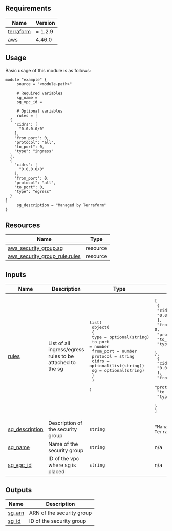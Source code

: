 <!-- BEGIN_TF_DOCS -->
## Requirements

| Name | Version |
|------|---------|
| <a name="requirement_terraform"></a> [terraform](#requirement\_terraform) | = 1.2.9 |
| <a name="requirement_aws"></a> [aws](#requirement\_aws) | 4.46.0 |
## Usage
Basic usage of this module is as follows:
```hcl
module "example" {
	 source = "<module-path>"

	 # Required variables
	 sg_name = 
	 sg_vpc_id = 

	 # Optional variables
	 rules = [
  {
    "cidrs": [
      "0.0.0.0/0"
    ],
    "from_port": 0,
    "protocol": "all",
    "to_port": 0,
    "type": "ingress"
  },
  {
    "cidrs": [
      "0.0.0.0/0"
    ],
    "from_port": 0,
    "protocol": "all",
    "to_port": 0,
    "type": "egress"
  }
]
	 sg_description = "Managed by Terraform"
}
```
## Resources

| Name | Type |
|------|------|
| [aws_security_group.sg](https://registry.terraform.io/providers/hashicorp/aws/4.46.0/docs/resources/security_group) | resource |
| [aws_security_group_rule.rules](https://registry.terraform.io/providers/hashicorp/aws/4.46.0/docs/resources/security_group_rule) | resource |
## Inputs

| Name | Description | Type | Default | Required |
|------|-------------|------|---------|:--------:|
| <a name="input_rules"></a> [rules](#input\_rules) | List of all ingress/egress rules to be attached to the sg | <pre>list(<br>    object(<br>      {<br>        type      = optional(string)<br>        to_port   = number<br>        from_port = number<br>        protocol  = string<br>        cidrs     = optional(list(string))<br>        sg        = optional(string)<br>      }<br>    )<br>  )</pre> | <pre>[<br>  {<br>    "cidrs": [<br>      "0.0.0.0/0"<br>    ],<br>    "from_port": 0,<br>    "protocol": "all",<br>    "to_port": 0,<br>    "type": "ingress"<br>  },<br>  {<br>    "cidrs": [<br>      "0.0.0.0/0"<br>    ],<br>    "from_port": 0,<br>    "protocol": "all",<br>    "to_port": 0,<br>    "type": "egress"<br>  }<br>]</pre> | no |
| <a name="input_sg_description"></a> [sg\_description](#input\_sg\_description) | Description of the security group | `string` | `"Managed by Terraform"` | no |
| <a name="input_sg_name"></a> [sg\_name](#input\_sg\_name) | Name of the security group | `string` | n/a | yes |
| <a name="input_sg_vpc_id"></a> [sg\_vpc\_id](#input\_sg\_vpc\_id) | ID of the vpc where sg is placed | `string` | n/a | yes |
## Outputs

| Name | Description |
|------|-------------|
| <a name="output_sg_arn"></a> [sg\_arn](#output\_sg\_arn) | ARN of the security group |
| <a name="output_sg_id"></a> [sg\_id](#output\_sg\_id) | ID of the security group |
<!-- END_TF_DOCS -->
